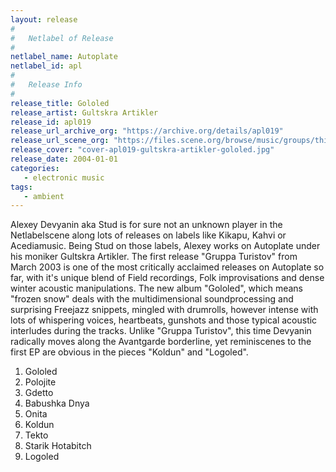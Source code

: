 ```yaml
---
layout: release
#
#   Netlabel of Release
#
netlabel_name: Autoplate
netlabel_id: apl
#
#   Release Info
#
release_title: Gololed
release_artist: Gultskra Artikler
release_id: apl019
release_url_archive_org: "https://archive.org/details/apl019"
release_url_scene_org: "https://files.scene.org/browse/music/groups/thinner/autoplate/zip/"
release_cover: "cover-apl019-gultskra-artikler-gololed.jpg"
release_date: 2004-01-01
categories:
   - electronic music
tags:
   - ambient
---
```

Alexey Devyanin aka Stud is for sure not an unknown player in the Netlabelscene along lots of releases on labels like Kikapu, Kahvi or Acediamusic. Being Stud on those labels, Alexey works on Autoplate under his moniker Gultskra Artikler. The first release "Gruppa Turistov" from March 2003 is one of the most critically acclaimed releases on Autoplate so far, with it's unique blend of Field recordings, Folk improvisations and dense winter acoustic manipulations. The new album "Gololed", which means "frozen snow" deals with the multidimensional soundprocessing and surprising Freejazz snippets, mingled with drumrolls, however intense with lots of whispering voices, heartbeats, gunshots and those typical acoustic interludes during the tracks. Unlike "Gruppa Turistov", this time Devyanin radically moves along the Avantgarde borderline, yet reminiscenes to the first EP are obvious in the pieces "Koldun" and "Logoled".

1. Gololed
2. Polojite
3. Gdetto
4. Babushka Dnya
5. Onita
6. Koldun
7. Tekto
8. Starik Hotabitch
9. Logoled